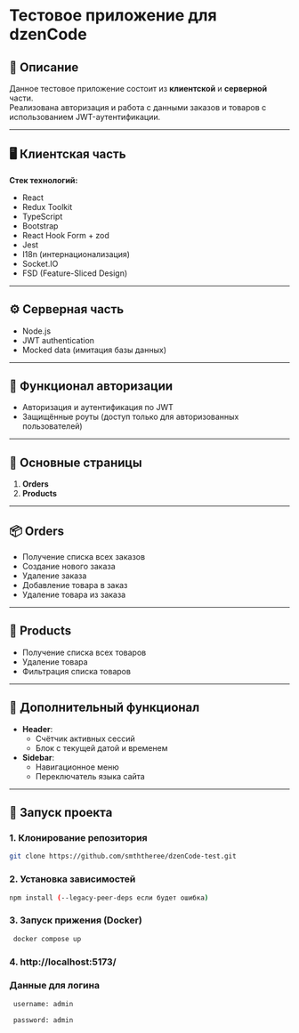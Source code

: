 # Тестовое приложение для dzenCode

## 📌 Описание

Данное тестовое приложение состоит из **клиентской** и **серверной** части.  
Реализована авторизация и работа с данными заказов и товаров с использованием JWT-аутентификации.

---

## 🖥️ Клиентская часть

**Стек технологий:**

- React
- Redux Toolkit
- TypeScript
- Bootstrap
- React Hook Form + zod
- Jest
- I18n (интернационализация)
- Socket.IO
- FSD (Feature-Sliced Design)

---

## ⚙️ Серверная часть

- Node.js
- JWT authentication
- Mocked data (имитация базы данных)

---

## 🔐 Функционал авторизации

- Авторизация и аутентификация по JWT
- Защищённые роуты (доступ только для авторизованных пользователей)

---

## 📄 Основные страницы

1. **Orders**
2. **Products**

---

## 📦 Orders

- Получение списка всех заказов
- Создание нового заказа
- Удаление заказа
- Добавление товара в заказ
- Удаление товара из заказа

---

## 🛒 Products

- Получение списка всех товаров
- Удаление товара
- Фильтрация списка товаров

---

## 🧭 Дополнительный функционал

- **Header**:
  - Счётчик активных сессий
  - Блок с текущей датой и временем
- **Sidebar**:
  - Навигационное меню
  - Переключатель языка сайта

---

## 🚀 Запуск проекта

### 1. Клонирование репозитория

```bash
git clone https://github.com/smththeree/dzenCode-test.git
```

### 2. Установка зависимостей

```bash
npm install (--legacy-peer-deps если будет ошибка)

```

### 3. Запуск прижения (Docker)

```bash
 docker compose up
```

### 4. http://localhost:5173/

### Данные для логина

```bash
 username: admin
```

```bash
 password: admin
```
